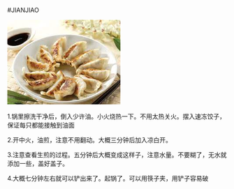 #JIANJIAO

![image](https://github.com/alexwan316/Food/blob/main/%E6%88%90%E5%93%81/jianjiao/JIANJIAO.jpeg)

1.锅里擦洗干净后，倒入少许油。小火烧热一下。不用太热关火。摆入速冻饺子，保证每只都能接触到油面

2.开中火，油煎，注意不用翻动。大概三分钟后加入凉白开。

3.注意查看生煎的过程。五分钟后大概变成这样子，注意水量。不要糊了，无水就添加一些，盖好盖子。

4.大概七分钟左右就可以铲出来了。起锅了。可以用筷子夹，用铲子容易破
